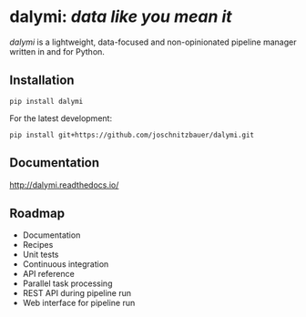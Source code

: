 # dalymi: *data like you mean it*

*dalymi* is a lightweight, data-focused and non-opinionated pipeline manager written in and for Python.

## Installation
```
pip install dalymi
```

For the latest development:
```
pip install git+https://github.com/joschnitzbauer/dalymi.git
```

## Documentation
http://dalymi.readthedocs.io/

## Roadmap
- Documentation
- Recipes
- Unit tests
- Continuous integration
- API reference
- Parallel task processing
- REST API during pipeline run
- Web interface for pipeline run
